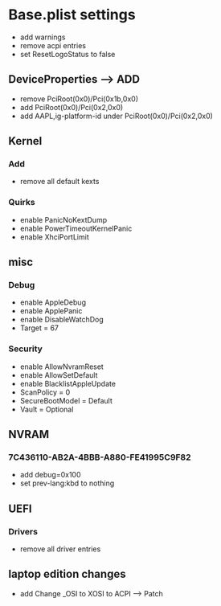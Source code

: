 # Base.plist settings
- add warnings
- remove acpi entries
- set ResetLogoStatus to false
## DeviceProperties --> ADD
- remove PciRoot(0x0)/Pci(0x1b,0x0)
- add PciRoot(0x0)/Pci(0x2,0x0)
- add AAPL,ig-platform-id under PciRoot(0x0)/Pci(0x2,0x0)
## Kernel
### Add
- remove all default kexts
### Quirks
- enable PanicNoKextDump
- enable PowerTimeoutKernelPanic
- enable XhciPortLimit
## misc
### Debug
- enable AppleDebug
- enable ApplePanic
- enable DisableWatchDog
- Target = 67
### Security
- enable AllowNvramReset
- enable AllowSetDefault
- enable BlacklistAppleUpdate
- ScanPolicy = 0
- SecureBootModel = Default
- Vault = Optional
## NVRAM
### 7C436110-AB2A-4BBB-A880-FE41995C9F82
- add debug=0x100
- set prev-lang:kbd to nothing
## UEFI
### Drivers
- remove all driver entries
## laptop edition changes
- add Change _OSI to XOSI to ACPI --> Patch

